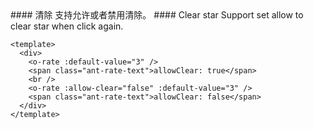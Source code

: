 <cn>
#### 清除
支持允许或者禁用清除。
</cn>

<us>
#### Clear star
Support set allow to clear star when click again.
</us>

```vue
<template>
  <div>
    <o-rate :default-value="3" />
    <span class="ant-rate-text">allowClear: true</span>
    <br />
    <o-rate :allow-clear="false" :default-value="3" />
    <span class="ant-rate-text">allowClear: false</span>
  </div>
</template>
```
